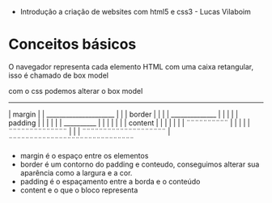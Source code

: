 * Introdução a criação de websites com html5 e css3 - Lucas Vilaboim

# Conceitos básicos

O navegador representa cada elemento HTML com uma caixa retangular, isso é chamado de box model

com o css podemos alterar o box model 

______________________________
|    margin                   |
|    _____________________    |
|   |  border             |   |
|   |    ______________   |   |
|   |   | padding      |  |   |
|   |   |  __________  |  |   |
|   |   | | content  | |  |   |
|   |   |  ¨¨¨¨¨¨¨¨¨¨  |  |   |
|   |    ¨¨¨¨¨¨¨¨¨¨¨¨¨¨   |   | 
|    ¨¨¨¨¨¨¨¨¨¨¨¨¨¨¨¨¨¨¨¨     |
¨¨¨¨¨¨¨¨¨¨¨¨¨¨¨¨¨¨¨¨¨¨¨¨¨¨¨¨¨¨    

- margin é o espaço entre os elementos
- border é um contorno do padding e conteudo, conseguimos alterar sua aparência como a largura e a cor.
- padding é o espaçamento entre a borda e o conteúdo
- content e o que o bloco representa

